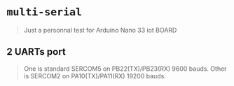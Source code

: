 # `multi-serial`

> Just a personnal test for Arduino Nano 33 iot BOARD

## 2 UARTs port

> One is standard SERCOM5 on PB22(TX)/PB23(RX) 9600 bauds.
> Other is SERCOM2 on PA10(TX)/PA11(RX) 19200 bauds.
